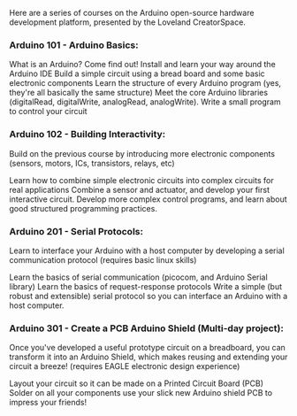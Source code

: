 Here are a series of courses on the Arduino open-source hardware development platform, presented by the Loveland CreatorSpace.

### Arduino 101 - Arduino Basics:

What is an Arduino? Come find out!
Install and learn your way around the Arduino IDE
Build a simple circuit using a bread board and some basic electronic components
Learn the structure of every Arduino program (yes, they're all basically the same structure)
Meet the core Arduino libraries (digitalRead, digitalWrite, analogRead, analogWrite).
Write a small program to control your circuit

### Arduino 102 - Building Interactivity:

Build on the previous course by introducing more electronic components (sensors, motors, ICs, transistors, relays,  etc)

Learn how to combine simple electronic circuits into complex circuits for real applications
Combine a sensor and actuator, and develop your first interactive circuit.
Develop more complex control programs, and learn about good structured programming practices.

### Arduino 201 - Serial Protocols:

Learn to interface your Arduino with a host computer by developing a serial communication protocol (requires basic linux skills)

Learn the basics of serial communication (picocom, and Arduino Serial library)
Learn the basics of request-response protocols
Write a simple (but robust and extensible) serial protocol so you can interface an Arduino with a host computer.

### Arduino 301 - Create a PCB Arduino Shield (Multi-day project):
Once you've developed a useful prototype circuit on a breadboard, you can transform it into an Arduino Shield, which makes reusing and extending your circuit a breeze! (requires EAGLE electronic design experience)

Layout your circuit so it can be made on a Printed Circuit Board (PCB)
Solder on all your components
use your slick new Arduino shield PCB to impress your friends!
